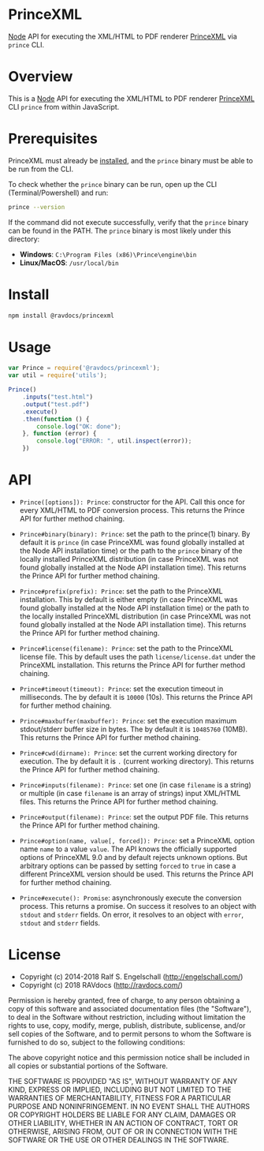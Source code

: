 
# PrinceXML

[Node](http://nodejs.org/) API for executing the XML/HTML to PDF renderer [PrinceXML](http://www.princexml.com/) via `prince` CLI.

# Overview

This is a [Node](http://nodejs.org/) API for executing the XML/HTML to PDF renderer [PrinceXML](http://www.princexml.com/) CLI `prince` from within JavaScript.

# Prerequisites

PrinceXML must already be [installed](https://www.princexml.com/download/), and the `prince` binary must be able to be run from the CLI.

To check whether the `prince` binary can be run, open up the CLI (Terminal/Powershell) and run:

```bash
prince --version
```

If the command did not execute successfully, verify that the `prince` binary can be found in the PATH. The `prince` binary is most likely under this directory:

- **Windows**: `C:\Program Files (x86)\Prince\engine\bin`
- **Linux/MacOS**: `/usr/local/bin`

# Install

```bash
npm install @ravdocs/princexml
```

# Usage

```js
var Prince = require('@ravdocs/princexml');
var util = require('utils');

Prince()
	.inputs("test.html")
	.output("test.pdf")
	.execute()
	.then(function () {
		console.log("OK: done");
	}, function (error) {
		console.log("ERROR: ", util.inspect(error));
	})
```

# API

- `Prince([options]): Prince`: constructor for the API. Call this once
  for every XML/HTML to PDF conversion process.
  This returns the Prince API for further method chaining.

- `Prince#binary(binary): Prince`: set the path to the prince(1) binary.
  By default it is `prince` (in case PrinceXML was found globally
  installed at the Node API installation time) or the path to the
  `prince` binary of the locally installed PrinceXML distribution (in
  case PrinceXML was not found globally installed at the Node API
  installation time).
  This returns the Prince API for further method chaining.

- `Prince#prefix(prefix): Prince`: set the path to the PrinceXML
  installation. This by default is either empty
  (in case PrinceXML was found globally
  installed at the Node API installation time) or the path to the
  locally installed PrinceXML distribution (in case PrinceXML was not
  found globally installed at the Node API installation time).
  This returns the Prince API for further method chaining.

- `Prince#license(filename): Prince`: set the path to the PrinceXML
  license file. This by default uses the path `license/license.dat`
  under the PrinceXML installation.
  This returns the Prince API for further method chaining.

- `Prince#timeout(timeout): Prince`: set the execution timeout in milliseconds.
  The by default it is `10000` (10s).
  This returns the Prince API for further method chaining.

- `Prince#maxbuffer(maxbuffer): Prince`: set the execution maximum stdout/stderr buffer size in bytes.
  The by default it is `10485760` (10MB).
  This returns the Prince API for further method chaining.

- `Prince#cwd(dirname): Prince`: set the current working directory for execution.
  The by default it is `.` (current working directory).
  This returns the Prince API for further method chaining.

- `Prince#inputs(filename): Prince`: set one (in case `filename` is a string)
   or multiple (in case `filename` is an array of strings) input XML/HTML files.
  This returns the Prince API for further method chaining.

- `Prince#output(filename): Prince`: set the output PDF file.
  This returns the Prince API for further method chaining.

- `Prince#option(name, value[, forced]): Prince`: set a PrinceXML option
  name `name` to a value `value`. The API knows the officially supported
  options of PrinceXML 9.0 and by default rejects unknown options.
  But arbitrary options can be passed by setting `forced` to `true`
  in case a different PrinceXML version should be used. This returns
  the Prince API for further method chaining.

- `Prince#execute(): Promise`: asynchronously execute the conversion
  process. This returns a promise. On success it resolves to
  an object with `stdout` and `stderr` fields. On error, it
  resolves to an object with `error`, ` stdout` and `stderr` fields.

# License

- Copyright (c) 2014-2018 Ralf S. Engelschall (http://engelschall.com/)
- Copyright (c) 2018 RAVdocs (http://ravdocs.com/)

Permission is hereby granted, free of charge, to any person obtaining
a copy of this software and associated documentation files (the
"Software"), to deal in the Software without restriction, including
without limitation the rights to use, copy, modify, merge, publish,
distribute, sublicense, and/or sell copies of the Software, and to
permit persons to whom the Software is furnished to do so, subject to
the following conditions:

The above copyright notice and this permission notice shall be included
in all copies or substantial portions of the Software.

THE SOFTWARE IS PROVIDED "AS IS", WITHOUT WARRANTY OF ANY KIND,
EXPRESS OR IMPLIED, INCLUDING BUT NOT LIMITED TO THE WARRANTIES OF
MERCHANTABILITY, FITNESS FOR A PARTICULAR PURPOSE AND NONINFRINGEMENT.
IN NO EVENT SHALL THE AUTHORS OR COPYRIGHT HOLDERS BE LIABLE FOR ANY
CLAIM, DAMAGES OR OTHER LIABILITY, WHETHER IN AN ACTION OF CONTRACT,
TORT OR OTHERWISE, ARISING FROM, OUT OF OR IN CONNECTION WITH THE
SOFTWARE OR THE USE OR OTHER DEALINGS IN THE SOFTWARE.

